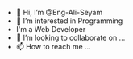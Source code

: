 - 👋 Hi, I’m @Eng-Ali-Seyam
- 👀 I’m interested in Programming
- I'm a Web Developer
- 💞️ I’m looking to collaborate on ...
- 📫 How to reach me ...

<!---
Eng-Ali-Seyam/Eng-Ali-Seyam is a ✨ special ✨ repository because its `README.md` (this file) appears on your GitHub profile.
You can click the Preview link to take a look at your changes.
--->
